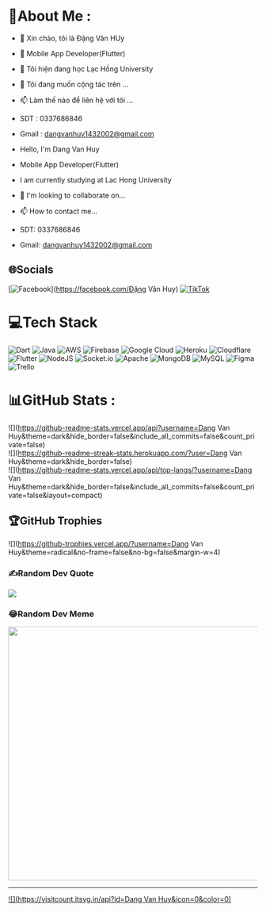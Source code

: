 # 💫About Me :
- 👋 Xin chào, tôi là Đặng Văn HUy
- 👀 Mobile App Developer(Flutter)
- 🌱 Tôi hiện đang học Lạc Hồng University
- 💞️ Tôi đang muốn cộng tác trên ...
- 📫 Làm thế nào để liên hệ với tôi ...
- SDT : 0337686846
- Gmail : dangvanhuy1432002@gmail.com

- Hello, I'm Dang Van Huy
- Mobile App Developer(Flutter)
- I am currently studying at Lac Hong University
- 💞️ I'm looking to collaborate on...
- 📫 How to contact me...
- SDT: 0337686846
- Gmail: dangvanhuy1432002@gmail.com

## 🌐Socials
[![Facebook](https://img.shields.io/badge/Facebook-%231877F2.svg?logo=Facebook&logoColor=white)](https://facebook.com/Đặng Văn Huy) [![TikTok](https://img.shields.io/badge/TikTok-%23000000.svg?logo=TikTok&logoColor=white)](https://tiktok.com/@Huyceo2002) 

# 💻Tech Stack
![Dart](https://img.shields.io/badge/dart-%230175C2.svg?style=plastic&logo=dart&logoColor=white) ![Java](https://img.shields.io/badge/java-%23ED8B00.svg?style=plastic&logo=java&logoColor=white) ![AWS](https://img.shields.io/badge/AWS-%23FF9900.svg?style=plastic&logo=amazon-aws&logoColor=white) ![Firebase](https://img.shields.io/badge/firebase-%23039BE5.svg?style=plastic&logo=firebase) ![Google Cloud](https://img.shields.io/badge/Google%20Cloud-%234285F4.svg?style=plastic&logo=google-cloud&logoColor=white) ![Heroku](https://img.shields.io/badge/heroku-%23430098.svg?style=plastic&logo=heroku&logoColor=white) ![Cloudflare](https://img.shields.io/badge/Cloudflare-F38020?style=plastic&logo=Cloudflare&logoColor=white) ![Flutter](https://img.shields.io/badge/Flutter-%2302569B.svg?style=plastic&logo=Flutter&logoColor=white) ![NodeJS](https://img.shields.io/badge/node.js-6DA55F?style=plastic&logo=node.js&logoColor=white) ![Socket.io](https://img.shields.io/badge/Socket.io-black?style=plastic&logo=socket.io&badgeColor=010101) ![Apache](https://img.shields.io/badge/apache-%23D42029.svg?style=plastic&logo=apache&logoColor=white) ![MongoDB](https://img.shields.io/badge/MongoDB-%234ea94b.svg?style=plastic&logo=mongodb&logoColor=white) ![MySQL](https://img.shields.io/badge/mysql-%2300f.svg?style=plastic&logo=mysql&logoColor=white) 	![Figma](https://img.shields.io/badge/figma-%23F24E1E.svg?style=plastic&logo=figma&logoColor=white) ![Trello](https://img.shields.io/badge/Trello-%23026AA7.svg?style=plastic&logo=Trello&logoColor=white)
# 📊GitHub Stats :
![](https://github-readme-stats.vercel.app/api?username=Dang Van Huy&theme=dark&hide_border=false&include_all_commits=false&count_private=false)<br/>
![](https://github-readme-streak-stats.herokuapp.com/?user=Dang Van Huy&theme=dark&hide_border=false)<br/>
![](https://github-readme-stats.vercel.app/api/top-langs/?username=Dang Van Huy&theme=dark&hide_border=false&include_all_commits=false&count_private=false&layout=compact)

## 🏆GitHub Trophies
![](https://github-trophies.vercel.app/?username=Dang Van Huy&theme=radical&no-frame=false&no-bg=false&margin-w=4)

### ✍️Random Dev Quote
![](https://quotes-github-readme.vercel.app/api?type=horizontal&theme=dark)

### 😂Random Dev Meme
<img src="https://random-memer.herokuapp.com/" width="512px"/>

---
[![](https://visitcount.itsvg.in/api?id=Dang Van Huy&icon=0&color=0)](https://visitcount.itsvg.in)


